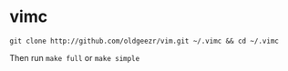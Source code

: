# vimc

`git clone http://github.com/oldgeezr/vim.git ~/.vimc && cd ~/.vimc`

Then run `make full` or `make simple`
